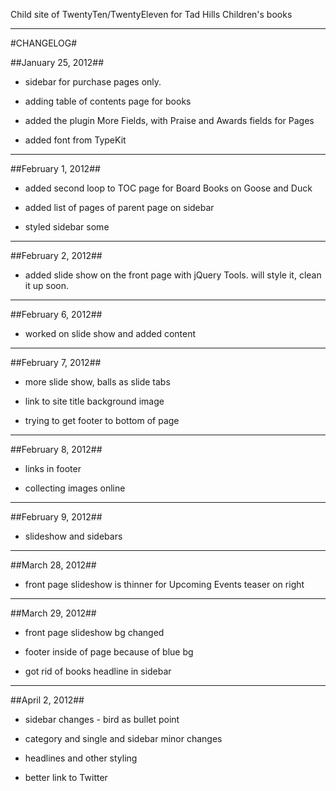 Child site of TwentyTen/TwentyEleven for Tad Hills Children's books
***

#CHANGELOG#

##January 25, 2012##

- sidebar for purchase pages only.

- adding table of contents page for books

- added the plugin More Fields, with Praise and Awards fields for Pages

- added font from TypeKit

***  
##February 1, 2012##

- added second loop to TOC page for Board Books on Goose and Duck

- added list of pages of parent page on sidebar

- styled sidebar some

***

##February 2, 2012##

- added slide show on the front page with jQuery Tools. will style it, clean it up soon. 

***     

##February 6, 2012##

- worked on slide show and added content    

***

##February 7, 2012##

- more slide show, balls as slide tabs

- link to site title background image

- trying to get footer to bottom of page

***

##February 8, 2012##

- links in footer

- collecting images online

***

##February 9, 2012##

- slideshow and sidebars
                           

***

##March 28, 2012##

- front page slideshow is thinner for Upcoming Events teaser on right

***

##March 29, 2012##

- front page slideshow bg changed

- footer inside of page because of blue bg

- got rid of books headline in sidebar

***

##April 2, 2012##

- sidebar changes  - bird as bullet point

- category and single and sidebar minor changes

 - headlines and other styling 

 - better link to Twitter

